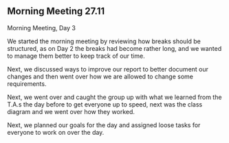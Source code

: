 ## Morning Meeting 27.11
Morning Meeting, Day 3 

We started the morning meeting by reviewing how breaks should be structured, as on Day 2 the breaks had become rather long, and we wanted to manage them better to keep track of our time. 

Next, we discussed ways to improve our report to better document our changes and then went over how we are allowed to change some requirements. 

Next, we went over and caught the group up with what we learned from the T.A.s the day before to get everyone up to speed, next was the class diagram and we went over how they worked. 

Next, we planned our goals for the day and assigned loose tasks for everyone to work on over the day. 
